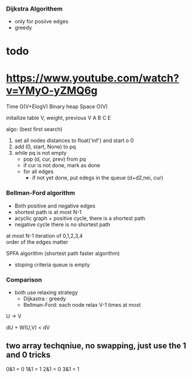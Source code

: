 ### Dijkstra Algorithem
   - only for posiive edges
   - greedy

# todo
# https://www.youtube.com/watch?v=YMyO-yZMQ6g
Time O(V+ElogV)  Binary heap
Space O(V)

initailize table
V, weight, previous V
A
B
C
E

algo: (best first search)
1. set all nodes distances to float('inf') and start o 0
2. add (0, start, None) to pq
3. while pq is not empty
   - pop (d, cur, prev) from pq
   - if cur is not done, mark as done
   - for all edges 
     - if not yet done, put edegs in the queue (d+d2,nei, cur)


### Bellman-Ford algorithm
   - Both positive and negative edges
   - shortest path is at most N-1
   - acyclic graph + positive cycle, there is a shortest path
   - negative cycle there is no shortest path


at most N-1 iteration of 0,1,2,3,4   
order of the edges matter

SPFA algorithm (shortest path faster algorithm)
- stoping criteria queue is empty


### Comparison
- both use relaxing strategy
  - Dijkastra : greedy 
  - Bellman-Ford:  each node relax V-1 times at most



U -> V 

dU + W(U,V) < dV


## two array techqniue, no swapping, just use the 1 and 0 tricks

0&1 = 0
1&1 = 1
2&1 = 0
3&1 = 1
